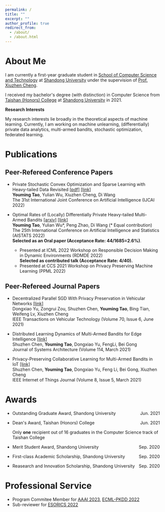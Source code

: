 ```yaml
---
permalink: /
title: ""
excerpt: ""
author_profile: true
redirect_from: 
  - /about/
  - /about.html
---
```


<!--
{% if site.google_scholar_stats_use_cdn %}
{% assign gsDataBaseUrl = "https://cdn.jsdelivr.net/gh/" | append: site.repository | append: "@" %}
{% else %}
{% assign gsDataBaseUrl = "https://raw.githubusercontent.com/" | append: site.repository | append: "/" %}
{% endif %}
{% assign url = gsDataBaseUrl | append: "google-scholar-stats/gs_data_shieldsio.json" %}
-->

<span class='anchor' id='about-me'></span>

# About Me

I am currently a first-year graduate student in [School of Computer Science and Technology](https://www.cs.sdu.edu.cn/) at [Shandong University](https://www.sdu.edu.cn/) under the supervision of [Prof. Xiuzhen Cheng](https://scholar.google.com/citations?user=O1yGhH0AAAAJ). 

I received my bachelor's degree (with distinction) in Computer Science from [Taishan (Honors) College](https://www.tsxt.sdu.edu.cn/) at [Shandong University](https://www.sdu.edu.cn/) in 2021. 

<!-- My most recent cv can be found [here]() -->

**Research Interests**

My research interests lie broadly in the theoretical aspects of machine learning. Currently, I am working on machine unlearning, (differentially) private data analytics, multi-armed bandits, stochastic optimization, federated learning.   


<!-- # 🔥 News
- *2022.01*: &nbsp;🎉🎉  Our paper 'Optimal Rates of (Locally) Differentially Private Heavy-tailed Multi-Armed Bandits' get accepted to AISTATS 2022 as an oral presentation. -->

<!-- # Preprints

- Private Stochastic Convex Optimization and Sparse Learning with Heavy-tailed Data Revisited  
Youming Tao, Yulian Wu, Xiuzhen Cheng, Di Wang -->


# Publications
<!--
<div class='paper-box'><div class='paper-box-image'><div class="badge">CVPR 2016</div><img src='images/500x300.png' alt="sym" width="100%"></div>
<div class='paper-box-text' markdown="1">

[Deep Residual Learning for Image Recognition](https://openaccess.thecvf.com/content_cvpr_2016/papers/He_Deep_Residual_Learning_CVPR_2016_paper.pdf)

**Kaiming He**, Xiangyu Zhang, Shaoqing Ren, Jian Sun

[**Project**](https://scholar.google.com/citations?view_op=view_citation&hl=zh-CN&user=DhtAFkwAAAAJ&citation_for_view=DhtAFkwAAAAJ:ALROH1vI_8AC) <strong><span class='show_paper_citations' data='DhtAFkwAAAAJ:ALROH1vI_8AC'></span></strong>
- Lorem ipsum dolor sit amet, consectetur adipiscing elit. Vivamus ornare aliquet ipsum, ac tempus justo dapibus sit amet. 
</div>
</div>
-->

## Peer-Refereed Conference Papers

- Private Stochastic Convex Optimization and Sparse Learning with Heavy-tailed Data Revisited  [[pdf]](../papers/Private_Stochastic_Convex_Optimization_and_Sparse_Learning.pdf)  [[link]](https://www.ijcai.org/proceedings/2022/548)  
**Youming Tao**, Yulian Wu, Xiuzhen Cheng, Di Wang  
The 31st International Joint Conference on Artificial Intelligence (IJCAI 2022)

- Optimal Rates of (Locally) Differentially Private Heavy-tailed Multi-Armed Bandits [[arxiv]](https://arxiv.org/abs/2106.02575)  [[link]](https://proceedings.mlr.press/v151/tao22a.html)  
**Youming Tao**, Yulian Wu*, Peng Zhao, Di Wang (\* Equal contribution)  
The 25th International Conference on Artificial Intelligence and Statistics (AISTATS 2022)  
**Selected as an Oral paper (Acceptance Rate: 44/1685=2.6%)**.
  - Presented at ICML 2022 Workshop on Responsible Decision Making in Dynamic Environments (RDMDE 2022)  
  **Selected as contributed talk (Acceptance Rate: 4/40).**
  - Presented at CCS 2021 Workshop on Privacy Preserving Machine Learning (PPML 2022)


## Peer-Refereed Journal Papers

- Decentralized Parallel SGD With Privacy Preservation in Vehicular Networks [[link]](https://ieeexplore.ieee.org/abstract/document/9374104)  
Dongxiao Yu, Zongrui Zou, Shuzhen Chen, **Youming Tao**, Bing Tian, Weifeng Lv, Xiuzhen Cheng  
IEEE Transactions on Vehicular Technology (Volume 70, Issue 6, June 2021)

- Distributed Learning Dynamics of Multi-Armed Bandits for Edge Intelligence  [[link]](https://www.sciencedirect.com/science/article/abs/pii/S1383762120301806)  
Shuzhen Chen, **Youming Tao**, Dongxiao Yu, FengLi, Bei Gong  
Journal of Systems Architecture (Volume 114, March 2021)

- Privacy-Preserving Collaborative Learning for Multi-Armed Bandits in IoT [[link]](https://ieeexplore.ieee.org/abstract/document/9165854)  
Shuzhen Chen, **Youming Tao**, Dongxiao Yu, Feng Li, Bei Gong, Xiuzhen Cheng  
IEEE Internet of Things Journal (Volume 8, Issue 5, March 2021)


# Awards
- <p style="text-align:left;">
  Outstanding Graduate Award, Shandong University
  <span style="float:right;">
  Jun. 2021
  </span>
  </p>
- <p style="text-align:left;">
  Dean's Award, Taishan (Honors) College
  <span style="float:right;">
  Jun. 2021
  </span>
  </p>

  Only **one** recipient out of 16 graduates in the Computer Science track of Taishan College
- <p style="text-align:left;">
  Merit Student Award, Shandong University
  <span style="float:right;">
  Sep. 2020
  </span>
  </p>
- <p style="text-align:left;">
  First-class Academic Scholarship, Shandong University
  <span style="float:right;">
  Sep. 2020
  </span>
  </p>
- <p style="text-align:left;">
  Reasearch and Innovation Scholarship, Shandong University
  <span style="float:right;">
  Sep. 2020
  </span>
  </p>


# Professional Service
- Program Commitee Member for [AAAI 2023](https://aaai.org/Conferences/AAAI-23/), [ECML-PKDD 2022](https://2022.ecmlpkdd.org/)
- Sub-reviewer for [ESORICS 2022](https://esorics2022.compute.dtu.dk/index.html)

<!-- #  Educations
- *2019.06 - 2022.04 (now)*, Lorem ipsum dolor sit amet, consectetur adipiscing elit. Vivamus ornare aliquet ipsum, ac tempus justo dapibus sit amet. 
- *2015.09 - 2019.06*, Lorem ipsum dolor sit amet, consectetur adipiscing elit. Vivamus ornare aliquet ipsum, ac tempus justo dapibus sit amet. 

# Invited Talks
- *2021.06*, Lorem ipsum dolor sit amet, consectetur adipiscing elit. Vivamus ornare aliquet ipsum, ac tempus justo dapibus sit amet. 
- *2021.03*, Lorem ipsum dolor sit amet, consectetur adipiscing elit. Vivamus ornare aliquet ipsum, ac tempus justo dapibus sit amet.  \| [\[video\]](https://github.com/)

#  Internships
- *2019.05 - 2020.02*, [Lorem](https://github.com/), China.
-->
